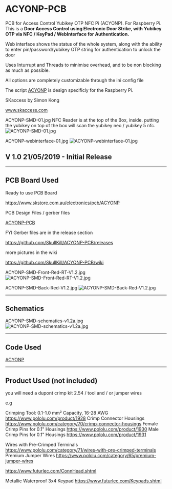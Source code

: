 # ACYONP-PCB
PCB for Access Control Yubikey OTP NFC Pi (ACYONP). For Raspberry Pi. This is a **Door Access Control using Electronic Door Strike, with Yubikey OTP via NFC / KeyPad / WebInterface for Authentication.**


Web interface shows the status of the whole system, along with the ability to enter pin/password/yubikey OTP string for authentication to unlock the door

Uses Inturrupt and Threads to minimise overhead, and to be non blocking as much as possible.

All options are completely customizable through the ini config file

The script [ACYONP](https://github.com/SkullKill/ACYONP) is design specificly for the Raspberry Pi.

SKaccess by Simon Kong

www.skaccess.com

ACYONP-SMD-01.jpg
NFC Reader is at the top of the Box, inside. putting the yubikey on top of the box will scan the yubikey neo / yubikey 5 nfc.
![ACYONP-SMD-01.jpg](https://github.com/SkullKill/ACYONP-PCB/wiki/images/ACYONP-SMD-01.jpg)

ACYONP-webinterface-01.jpg
![ACYONP-webinterface-01.jpg](https://github.com/SkullKill/ACYONP-PCB/wiki/images/ACYONP-webinterface-01.jpg)

## V 1.0 21/05/2019 - Initial Release

  ------------------------------------------------------------
## PCB Board Used

Ready to use PCB Board

https://www.skstore.com.au/electronics/pcb/ACYONP


PCB Design Files / gerber files

[ACYONP-PCB](https://github.com/SkullKill/ACYONP-PCB)

FYI Gerber files are in the release section

https://github.com/SkullKill/ACYONP-PCB/releases


more pictures in the wiki

https://github.com/SkullKill/ACYONP-PCB/wiki

ACYONP-SMD-Front-Red-RT-V1.2.jpg
![ACYONP-SMD-Front-Red-RT-V1.2.jpg](https://github.com/SkullKill/ACYONP-PCB/wiki/images/ACYONP-SMD-Front-Red-RT-V1.2.jpg)

ACYONP-SMD-Back-Red-V1.2.jpg
![ACYONP-SMD-Back-Red-V1.2.jpg](https://github.com/SkullKill/ACYONP-PCB/wiki/images/ACYONP-SMD-Back-Red-V1.2.jpg)

  ------------------------------------------------------------
## Schematics

ACYONP-SMD-schematics-v1.2a.jpg
![ACYONP-SMD-schematics-v1.2a.jpg](https://github.com/SkullKill/ACYONP-PCB/wiki/images/ACYONP-SMD-schematics-v1.2a.jpg)

------------------------------------------------------------
## Code Used

[ACYONP](https://github.com/SkullKill/ACYONP)

------------------------------------------------------------
## Product Used (not included)




you will need a dupont crimp kit 2.54 / tool
and / or jumper wires

e.g

Crimping Tool: 0.1-1.0 mm² Capacity, 16-28 AWG
https://www.pololu.com/product/1928
Crimp Connector Housings
https://www.pololu.com/category/70/crimp-connector-housings
Female Crimp Pins for 0.1" Housings
https://www.pololu.com/product/1930
Male Crimp Pins for 0.1" Housings
https://www.pololu.com/product/1931

Wires with Pre-Crimped Terminals
https://www.pololu.com/category/71/wires-with-pre-crimped-terminals
Premium Jumper Wires
https://www.pololu.com/category/65/premium-jumper-wires

https://www.futurlec.com/ConnHead.shtml


Metallic Waterproof 3x4 Keypad
https://www.futurlec.com/Keypads.shtml

